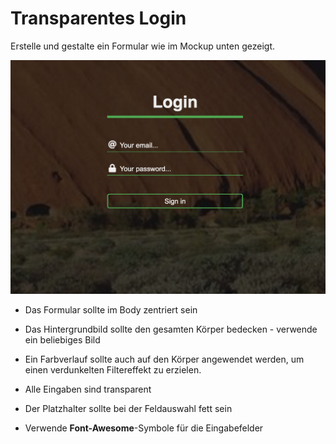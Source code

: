 # Transparentes Login

Erstelle und gestalte ein Formular wie im Mockup unten gezeigt.

![mockup](mockup.png)

- Das Formular sollte im Body zentriert sein

- Das Hintergrundbild sollte den gesamten Körper bedecken - verwende ein beliebiges Bild

- Ein Farbverlauf sollte auch auf den Körper angewendet werden, um einen verdunkelten Filtereffekt zu erzielen.

- Alle Eingaben sind transparent

- Der Platzhalter sollte bei der Feldauswahl fett sein

- Verwende **Font-Awesome**-Symbole für die Eingabefelder
